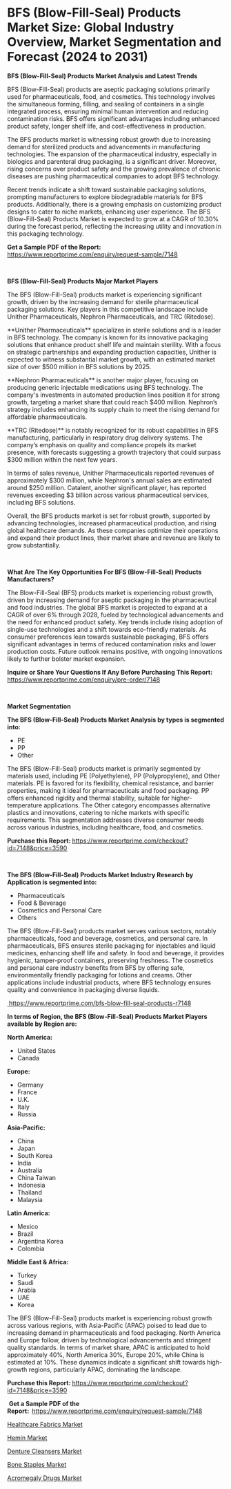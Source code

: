 <p><h1>BFS (Blow-Fill-Seal) Products Market Size: Global Industry Overview, Market Segmentation and Forecast (2024 to 2031)</h1></p><p><strong>BFS (Blow-Fill-Seal) Products Market Analysis and Latest Trends</strong></p>
<p><p>BFS (Blow-Fill-Seal) products are aseptic packaging solutions primarily used for pharmaceuticals, food, and cosmetics. This technology involves the simultaneous forming, filling, and sealing of containers in a single integrated process, ensuring minimal human intervention and reducing contamination risks. BFS offers significant advantages including enhanced product safety, longer shelf life, and cost-effectiveness in production.</p><p>The BFS products market is witnessing robust growth due to increasing demand for sterilized products and advancements in manufacturing technologies. The expansion of the pharmaceutical industry, especially in biologics and parenteral drug packaging, is a significant driver. Moreover, rising concerns over product safety and the growing prevalence of chronic diseases are pushing pharmaceutical companies to adopt BFS technology. </p><p>Recent trends indicate a shift toward sustainable packaging solutions, prompting manufacturers to explore biodegradable materials for BFS products. Additionally, there is a growing emphasis on customizing product designs to cater to niche markets, enhancing user experience. The BFS (Blow-Fill-Seal) Products Market is expected to grow at a CAGR of 10.30% during the forecast period, reflecting the increasing utility and innovation in this packaging technology.</p></p>
<p><strong>Get a Sample PDF of the Report:&nbsp;</strong> <a href="https://www.reportprime.com/enquiry/request-sample/7148">https://www.reportprime.com/enquiry/request-sample/7148</a></p>
<p>&nbsp;</p>
<p><strong>BFS (Blow-Fill-Seal) Products Major Market Players</strong></p>
<p><p>The BFS (Blow-Fill-Seal) products market is experiencing significant growth, driven by the increasing demand for sterile pharmaceutical packaging solutions. Key players in this competitive landscape include Unither Pharmaceuticals, Nephron Pharmaceuticals, and TRC (Ritedose).</p><p>**Unither Pharmaceuticals** specializes in sterile solutions and is a leader in BFS technology. The company is known for its innovative packaging solutions that enhance product shelf life and maintain sterility. With a focus on strategic partnerships and expanding production capacities, Unither is expected to witness substantial market growth, with an estimated market size of over $500 million in BFS solutions by 2025.</p><p>**Nephron Pharmaceuticals** is another major player, focusing on producing generic injectable medications using BFS technology. The company's investments in automated production lines position it for strong growth, targeting a market share that could reach $400 million. Nephron’s strategy includes enhancing its supply chain to meet the rising demand for affordable pharmaceuticals.</p><p>**TRC (Ritedose)** is notably recognized for its robust capabilities in BFS manufacturing, particularly in respiratory drug delivery systems. The company’s emphasis on quality and compliance propels its market presence, with forecasts suggesting a growth trajectory that could surpass $300 million within the next few years.</p><p>In terms of sales revenue, Unither Pharmaceuticals reported revenues of approximately $300 million, while Nephron's annual sales are estimated around $250 million. Catalent, another significant player, has reported revenues exceeding $3 billion across various pharmaceutical services, including BFS solutions.</p><p>Overall, the BFS products market is set for robust growth, supported by advancing technologies, increased pharmaceutical production, and rising global healthcare demands. As these companies optimize their operations and expand their product lines, their market share and revenue are likely to grow substantially.</p></p>
<p>&nbsp;</p>
<p><strong>What Are The Key Opportunities For BFS (Blow-Fill-Seal) Products Manufacturers?</strong></p>
<p><p>The Blow-Fill-Seal (BFS) products market is experiencing robust growth, driven by increasing demand for aseptic packaging in the pharmaceutical and food industries. The global BFS market is projected to expand at a CAGR of over 6% through 2028, fueled by technological advancements and the need for enhanced product safety. Key trends include rising adoption of single-use technologies and a shift towards eco-friendly materials. As consumer preferences lean towards sustainable packaging, BFS offers significant advantages in terms of reduced contamination risks and lower production costs. Future outlook remains positive, with ongoing innovations likely to further bolster market expansion.</p></p>
<p><strong>Inquire or Share Your Questions If Any Before Purchasing This Report:</strong> <a href="https://www.reportprime.com/enquiry/pre-order/7148">https://www.reportprime.com/enquiry/pre-order/7148</a></p>
<p>&nbsp;</p>
<p><strong>Market Segmentation</strong></p>
<p><strong>The BFS (Blow-Fill-Seal) Products Market Analysis by types is segmented into:</strong></p>
<p><ul><li>PE</li><li>PP</li><li>Other</li></ul></p>
<p><p>The BFS (Blow-Fill-Seal) products market is primarily segmented by materials used, including PE (Polyethylene), PP (Polypropylene), and Other materials. PE is favored for its flexibility, chemical resistance, and barrier properties, making it ideal for pharmaceuticals and food packaging. PP offers enhanced rigidity and thermal stability, suitable for higher-temperature applications. The Other category encompasses alternative plastics and innovations, catering to niche markets with specific requirements. This segmentation addresses diverse consumer needs across various industries, including healthcare, food, and cosmetics.</p></p>
<p><strong>Purchase this Report:&nbsp;</strong><a href="https://www.reportprime.com/checkout?id=7148&price=3590">https://www.reportprime.com/checkout?id=7148&price=3590</a></p>
<p>&nbsp;</p>
<p><strong>The BFS (Blow-Fill-Seal) Products Market Industry Research by Application is segmented into:</strong></p>
<p><ul><li>Pharmaceuticals</li><li>Food & Beverage</li><li>Cosmetics and Personal Care</li><li>Others</li></ul></p>
<p><p>The BFS (Blow-Fill-Seal) products market serves various sectors, notably pharmaceuticals, food and beverage, cosmetics, and personal care. In pharmaceuticals, BFS ensures sterile packaging for injectables and liquid medicines, enhancing shelf life and safety. In food and beverage, it provides hygienic, tamper-proof containers, preserving freshness. The cosmetics and personal care industry benefits from BFS by offering safe, environmentally friendly packaging for lotions and creams. Other applications include industrial products, where BFS technology ensures quality and convenience in packaging diverse liquids.</p></p>
<p><a href="https://www.reportprime.com/bfs-blow-fill-seal-products-r7148">&nbsp;https://www.reportprime.com/bfs-blow-fill-seal-products-r7148</a></p>
<p><strong>In terms of Region, the BFS (Blow-Fill-Seal) Products Market Players available by Region are:</strong></p>
<p>
    <p> <strong> North America: </strong>
        <ul>
            <li>United States</li>
            <li>Canada</li>
        </ul>
        </p> 
    <p> <strong> Europe: </strong>
        <ul>
            <li>Germany</li>
            <li>France</li>
            <li>U.K.</li>
            <li>Italy</li>
            <li>Russia</li>
        </ul>
        </p> 
    <p> <strong> Asia-Pacific: </strong>
        <ul>
            <li>China</li>
            <li>Japan</li>
            <li>South Korea</li>
            <li>India</li>
            <li>Australia</li>
            <li>China Taiwan</li>
            <li>Indonesia</li>
            <li>Thailand</li>
            <li>Malaysia</li>
        </ul>
        </p> 
    <p> <strong> Latin America: </strong>
        <ul>
            <li>Mexico</li>
            <li>Brazil</li>
            <li>Argentina Korea</li>
            <li>Colombia</li>
        </ul>
        </p> 
    <p> <strong> Middle East & Africa: </strong>
        <ul>
            <li>Turkey</li>
            <li>Saudi</li>
            <li>Arabia</li>
            <li>UAE</li>
            <li>Korea</li>
        </ul>
    </p>
    </p>
<p><p>The BFS (Blow-Fill-Seal) products market is experiencing robust growth across various regions, with Asia-Pacific (APAC) poised to lead due to increasing demand in pharmaceuticals and food packaging. North America and Europe follow, driven by technological advancements and stringent quality standards. In terms of market share, APAC is anticipated to hold approximately 40%, North America 30%, Europe 20%, while China is estimated at 10%. These dynamics indicate a significant shift towards high-growth regions, particularly APAC, dominating the landscape.</p></p>
<p><strong>Purchase this Report: </strong><a href="https://www.reportprime.com/checkout?id=7148&price=3590">https://www.reportprime.com/checkout?id=7148&price=3590</a></p>
<p>&nbsp;<strong>Get a Sample PDF of the Report:&nbsp;&nbsp;</strong><a href="https://www.reportprime.com/enquiry/request-sample/7148">https://www.reportprime.com/enquiry/request-sample/7148</a></p>
<p><strong></strong></p>
<p><p><a href="https://medium.com/@trameciabutler45/unlocking-growth-potential-market-strategic-analysis-of-healthcare-fabrics-market-forecasted-for-db1c5af6ebe2">Healthcare Fabrics Market</a></p><p><a href="https://www.linkedin.com/pulse/hemin-market-insights-product-type-application-trends-uj3xe?trackingId=pEWG%2BcyRTkeBLxbu5j%2Fx3A%3D%3D">Hemin Market</a></p><p><a href="https://issuu.com/reportprime-2/docs/denture-cleansers-market-size-2030._e1c8ebd555362f">Denture Cleansers Market</a></p><p><a href="https://medium.com/@trameciabutler45/global-bone-staples-market-size-share-analysis-by-product-type-by-application-by-region-bea55a50415d">Bone Staples Market</a></p><p><a href="https://www.linkedin.com/pulse/pioneering-growth-analyzing-global-acromegaly-drugs-market-hyhje?trackingId=4%2FNL%2BE9rQ6adZaLmo87eKw%3D%3D">Acromegaly Drugs Market</a></p></p>